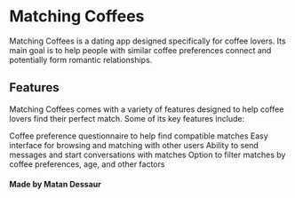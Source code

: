 # Matching Coffees
Matching Coffees is a dating app designed specifically for coffee lovers. Its main goal is to help people with similar coffee preferences connect and potentially form romantic relationships.

## Features
Matching Coffees comes with a variety of features designed to help coffee lovers find their perfect match. Some of its key features include:

Coffee preference questionnaire to help find compatible matches
Easy interface for browsing and matching with other users
Ability to send messages and start conversations with matches
Option to filter matches by coffee preferences, age, and other factors

#### Made by Matan Dessaur

